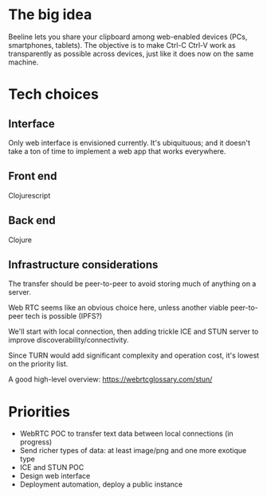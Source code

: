 # The big idea
Beeline lets you share your clipboard among web-enabled devices (PCs, smartphones, tablets). The objective is to make Ctrl-C Ctrl-V work as transparently as possible across devices, just like it does now on the same machine.

# Tech choices
## Interface
Only web interface is envisioned currently. It's ubiquituous; and it doesn't take a ton of time to implement a web app that works everywhere.

## Front end
Clojurescript

## Back end
Clojure

## Infrastructure considerations
The transfer should be peer-to-peer to avoid storing much of anything on a server.

Web RTC seems like an obvious choice here, unless another viable peer-to-peer tech is possible (IPFS?)

We'll start with local connection, then adding trickle ICE and STUN server to improve discoverability/connectivity.

Since TURN would add significant complexity and operation cost, it's lowest on the priority list.

A good high-level overview: https://webrtcglossary.com/stun/

# Priorities

* WebRTC POC to transfer text data between local connections (in progress)
* Send richer types of data: at least image/png and one more exotique type
* ICE and STUN POC
* Design web interface
* Deployment automation, deploy a public instance
